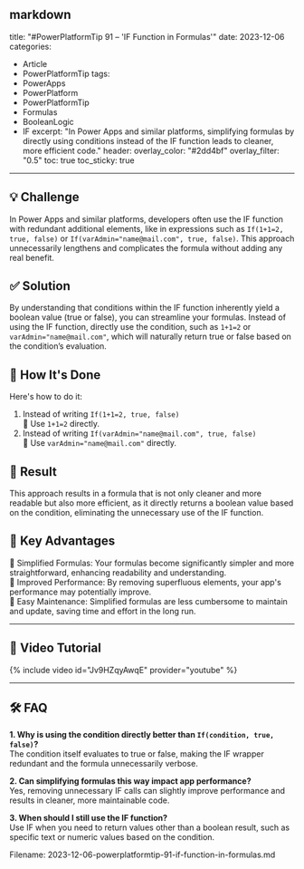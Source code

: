 markdown
---
title: "#PowerPlatformTip 91 – 'IF Function in Formulas'"
date: 2023-12-06
categories:
  - Article
  - PowerPlatformTip
tags:
  - PowerApps
  - PowerPlatform
  - PowerPlatformTip
  - Formulas
  - BooleanLogic
  - IF
excerpt: "In Power Apps and similar platforms, simplifying formulas by directly using conditions instead of the IF function leads to cleaner, more efficient code."
header:
  overlay_color: "#2dd4bf"
  overlay_filter: "0.5"
toc: true
toc_sticky: true
---

## 💡 Challenge
In Power Apps and similar platforms, developers often use the IF function with redundant additional elements, like in expressions such as `If(1+1=2, true, false)` or `If(varAdmin="name@mail.com", true, false)`. This approach unnecessarily lengthens and complicates the formula without adding any real benefit.

## ✅ Solution
By understanding that conditions within the IF function inherently yield a boolean value (true or false), you can streamline your formulas. Instead of using the IF function, directly use the condition, such as `1+1=2` or `varAdmin="name@mail.com"`, which will naturally return true or false based on the condition’s evaluation.

## 🔧 How It's Done
Here's how to do it:
1. Instead of writing `If(1+1=2, true, false)`  
   🔸 Use `1+1=2` directly.  
2. Instead of writing `If(varAdmin="name@mail.com", true, false)`  
   🔸 Use `varAdmin="name@mail.com"` directly.

## 🎉 Result
This approach results in a formula that is not only cleaner and more readable but also more efficient, as it directly returns a boolean value based on the condition, eliminating the unnecessary use of the IF function.

## 🌟 Key Advantages
🔸 Simplified Formulas: Your formulas become significantly simpler and more straightforward, enhancing readability and understanding.  
🔸 Improved Performance: By removing superfluous elements, your app's performance may potentially improve.  
🔸 Easy Maintenance: Simplified formulas are less cumbersome to maintain and update, saving time and effort in the long run.

---

## 🎥 Video Tutorial
{% include video id="Jv9HZqyAwqE" provider="youtube" %}

---

## 🛠️ FAQ
**1. Why is using the condition directly better than `If(condition, true, false)`?**  
The condition itself evaluates to true or false, making the IF wrapper redundant and the formula unnecessarily verbose.

**2. Can simplifying formulas this way impact app performance?**  
Yes, removing unnecessary IF calls can slightly improve performance and results in cleaner, more maintainable code.

**3. When should I still use the IF function?**  
Use IF when you need to return values other than a boolean result, such as specific text or numeric values based on the condition.


Filename: 2023-12-06-powerplatformtip-91-if-function-in-formulas.md
